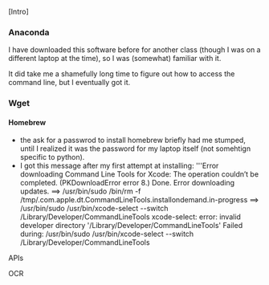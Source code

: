 [Intro]

### Anaconda 

I have downloaded this software before for another class (though I was on a different laptop at the time),
so I was (somewhat) familiar with it.

It did take me a shamefully long time to figure out how to access the command line, but I eventually got it. 

### Wget

#### Homebrew

- the ask for a passwrod to install homebrew briefly had me stumped, until I realized it was the password for my laptop itself (not somehtign specific to python).
- I got this message after my first attempt at installing: 
'''Error downloading Command Line Tools for Xcode: The operation couldn’t be completed. (PKDownloadError error 8.)
Done.
Error downloading updates.
==> /usr/bin/sudo /bin/rm -f /tmp/.com.apple.dt.CommandLineTools.installondemand.in-progress
==> /usr/bin/sudo /usr/bin/xcode-select --switch /Library/Developer/CommandLineTools
xcode-select: error: invalid developer directory '/Library/Developer/CommandLineTools'
Failed during: /usr/bin/sudo /usr/bin/xcode-select --switch /Library/Developer/CommandLineTools

APIs

OCR
